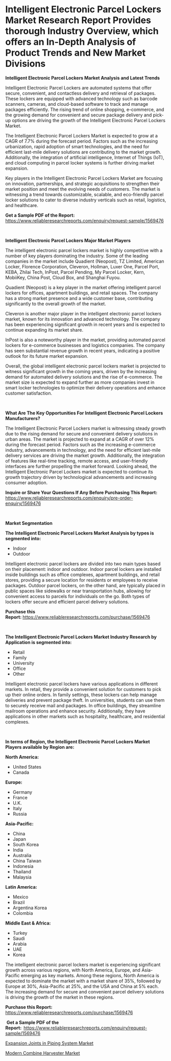 <p><h1>Intelligent Electronic Parcel Lockers Market Research Report Provides thorough Industry Overview, which offers an In-Depth Analysis of Product Trends and New Market Divisions</h1></p><p><strong>Intelligent Electronic Parcel Lockers Market Analysis and Latest Trends</strong></p>
<p><p>Intelligent Electronic Parcel Lockers are automated systems that offer secure, convenient, and contactless delivery and retrieval of packages. These lockers are equipped with advanced technology such as barcode scanners, cameras, and cloud-based software to track and manage packages efficiently. The rising trend of online shopping, e-commerce, and the growing demand for convenient and secure package delivery and pick-up options are driving the growth of the Intelligent Electronic Parcel Lockers Market.</p><p>The Intelligent Electronic Parcel Lockers Market is expected to grow at a CAGR of 7.7% during the forecast period. Factors such as the increasing urbanization, rapid adoption of smart technologies, and the need for efficient last-mile delivery solutions are contributing to the market growth. Additionally, the integration of artificial intelligence, Internet of Things (IoT), and cloud computing in parcel locker systems is further driving market expansion.</p><p>Key players in the Intelligent Electronic Parcel Lockers Market are focusing on innovation, partnerships, and strategic acquisitions to strengthen their market position and meet the evolving needs of customers. The market is witnessing a trend towards customizable, scalable, and eco-friendly parcel locker solutions to cater to diverse industry verticals such as retail, logistics, and healthcare.</p></p>
<p><strong>Get a Sample PDF of the Report:&nbsp;</strong> <a href="https://www.reliableresearchreports.com/enquiry/request-sample/1569476">https://www.reliableresearchreports.com/enquiry/request-sample/1569476</a></p>
<p>&nbsp;</p>
<p><strong>Intelligent Electronic Parcel Lockers Major Market Players</strong></p>
<p><p>The intelligent electronic parcel lockers market is highly competitive with a number of key players dominating the industry. Some of the leading companies in the market include Quadient (Neopost), TZ Limited, American Locker, Florence Corporation, Cleveron, Hollman, Luxer One, Parcel Port, KEBA, Zhilai Tech, InPost, Parcel Pending, My Parcel Locker, Kern, MobiiKey, China Post, Cloud Box, and Shanghai Fuyou.</p><p>Quadient (Neopost) is a key player in the market offering intelligent parcel lockers for offices, apartment buildings, and retail spaces. The company has a strong market presence and a wide customer base, contributing significantly to the overall growth of the market.</p><p>Cleveron is another major player in the intelligent electronic parcel lockers market, known for its innovation and advanced technology. The company has been experiencing significant growth in recent years and is expected to continue expanding its market share.</p><p>InPost is also a noteworthy player in the market, providing automated parcel lockers for e-commerce businesses and logistics companies. The company has seen substantial revenue growth in recent years, indicating a positive outlook for its future market expansion.</p><p>Overall, the global intelligent electronic parcel lockers market is projected to witness significant growth in the coming years, driven by the increasing demand for automated delivery solutions and the rise of e-commerce. The market size is expected to expand further as more companies invest in smart locker technologies to optimize their delivery operations and enhance customer satisfaction.</p></p>
<p>&nbsp;</p>
<p><strong>What Are The Key Opportunities For Intelligent Electronic Parcel Lockers Manufacturers?</strong></p>
<p><p>The Intelligent Electronic Parcel Lockers market is witnessing steady growth due to the rising demand for secure and convenient delivery solutions in urban areas. The market is projected to expand at a CAGR of over 12% during the forecast period. Factors such as the increasing e-commerce industry, advancements in technology, and the need for efficient last-mile delivery services are driving the market growth. Additionally, the integration of features like real-time tracking, remote access, and user-friendly interfaces are further propelling the market forward. Looking ahead, the Intelligent Electronic Parcel Lockers market is expected to continue its growth trajectory driven by technological advancements and increasing consumer adoption.</p></p>
<p><strong>Inquire or Share Your Questions If Any Before Purchasing This Report:</strong> <a href="https://www.reliableresearchreports.com/enquiry/pre-order-enquiry/1569476">https://www.reliableresearchreports.com/enquiry/pre-order-enquiry/1569476</a></p>
<p>&nbsp;</p>
<p><strong>Market Segmentation</strong></p>
<p><strong>The Intelligent Electronic Parcel Lockers Market Analysis by types is segmented into:</strong></p>
<p><ul><li>Indoor</li><li>Outdoor</li></ul></p>
<p><p>Intelligent electronic parcel lockers are divided into two main types based on their placement: indoor and outdoor. Indoor parcel lockers are installed inside buildings such as office complexes, apartment buildings, and retail stores, providing a secure location for residents or employees to receive packages. Outdoor parcel lockers, on the other hand, are typically placed in public spaces like sidewalks or near transportation hubs, allowing for convenient access to parcels for individuals on the go. Both types of lockers offer secure and efficient parcel delivery solutions.</p></p>
<p><strong>Purchase this Report:&nbsp;</strong><a href="https://www.reliableresearchreports.com/purchase/1569476">https://www.reliableresearchreports.com/purchase/1569476</a></p>
<p>&nbsp;</p>
<p><strong>The Intelligent Electronic Parcel Lockers Market Industry Research by Application is segmented into:</strong></p>
<p><ul><li>Retail</li><li>Family</li><li>University</li><li>Office</li><li>Other</li></ul></p>
<p><p>Intelligent electronic parcel lockers have various applications in different markets. In retail, they provide a convenient solution for customers to pick up their online orders. In family settings, these lockers can help manage deliveries and prevent package theft. In universities, students can use them to securely receive mail and packages. In office buildings, they streamline mailroom operations and enhance security. Additionally, they have applications in other markets such as hospitality, healthcare, and residential complexes.</p></p>
<p>&nbsp;</p>
<p><strong>In terms of Region, the Intelligent Electronic Parcel Lockers Market Players available by Region are:</strong></p>
<p>
    <p> <strong> North America: </strong>
        <ul>
            <li>United States</li>
            <li>Canada</li>
        </ul>
        </p> 
    <p> <strong> Europe: </strong>
        <ul>
            <li>Germany</li>
            <li>France</li>
            <li>U.K.</li>
            <li>Italy</li>
            <li>Russia</li>
        </ul>
        </p> 
    <p> <strong> Asia-Pacific: </strong>
        <ul>
            <li>China</li>
            <li>Japan</li>
            <li>South Korea</li>
            <li>India</li>
            <li>Australia</li>
            <li>China Taiwan</li>
            <li>Indonesia</li>
            <li>Thailand</li>
            <li>Malaysia</li>
        </ul>
        </p> 
    <p> <strong> Latin America: </strong>
        <ul>
            <li>Mexico</li>
            <li>Brazil</li>
            <li>Argentina Korea</li>
            <li>Colombia</li>
        </ul>
        </p> 
    <p> <strong> Middle East & Africa: </strong>
        <ul>
            <li>Turkey</li>
            <li>Saudi</li>
            <li>Arabia</li>
            <li>UAE</li>
            <li>Korea</li>
        </ul>
    </p>
    </p>
<p><p>The intelligent electronic parcel lockers market is experiencing significant growth across various regions, with North America, Europe, and Asia-Pacific emerging as key markets. Among these regions, North America is expected to dominate the market with a market share of 35%, followed by Europe at 30%, Asia-Pacific at 25%, and the USA and China at 5% each. The increasing demand for secure and convenient parcel delivery solutions is driving the growth of the market in these regions.</p></p>
<p><strong>Purchase this Report: </strong><a href="https://www.reliableresearchreports.com/purchase/1569476">https://www.reliableresearchreports.com/purchase/1569476</a></p>
<p>&nbsp;<strong>Get a Sample PDF of the Report:&nbsp;&nbsp;</strong><a href="https://www.reliableresearchreports.com/enquiry/request-sample/1569476">https://www.reliableresearchreports.com/enquiry/request-sample/1569476</a></p>
<p><strong></strong></p>
<p><p><a href="https://github.com/ruddyyedelwadw/Market-Research-Report-List-1/blob/main/expansion-joints-in-piping-system-market.md">Expansion Joints in Piping System Market</a></p><p><a href="https://github.com/jaidynmorantestelletmjzya/Market-Research-Report-List-1/blob/main/modern-combine-harvester-market.md">Modern Combine Harvester Market</a></p></p>
